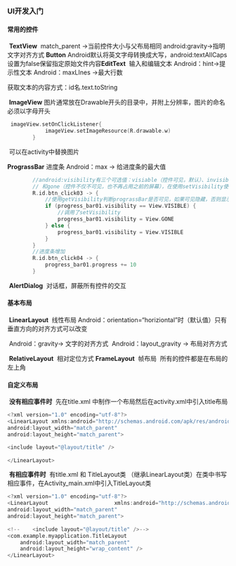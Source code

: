 ### UI开发入门

#### **常用的控件**

​	**TextView**
​		match_parent ->当前控件大小与父布局相同    android:gravity->指明文字对齐方式
​	**Button**
​		Android默认将英文字母转换成大写，android:textAllCaps设置为false保留指定原始文件内容
​	**EditText**
​		输入和编辑文本  Android：hint->提示性文本  Android：maxLInes ->最大行数

获取文本的内容方式：id名.text.toString 

​	**ImageView**
​		图片通常放在Drawable开头的目录中，并附上分辨率，图片的命名必须以字母开头

 	

```kotlin
 imageView.setOnClickListener{
            imageView.setImageResource(R.drawable.w)
        }
```


​        可以在activity中替换图片	

**PrograssBar**
		进度条 Android：max -> 给进度条的最大值

```kotlin
        //android:visibility有三个可选值：visiable（控件可见，默认）、invisible（空间不可见，仍占据原来未知）
        // 和gone（控件不仅不可见，也不再占用之前的屏幕），在使用setVisibility使用View.可选值
        R.id.btn_click03 -> {
            //使用getVisibility判断prograssBar是否可见，如果可见隐藏，否则显示
            if (progress_bar01.visibility == View.VISIBLE) {
                //调用了setVisibility
                progress_bar01.visibility = View.GONE
            } else {
                progress_bar01.visibility = View.VISIBLE
            }
        }
        //进度条增加
        R.id.btn_click04 -> {
            progress_bar01.progress += 10
        }
```
​	**AlertDialog**
​		对话框，屏蔽所有控件的交互

#### 基本布局

​	**LinearLayout**
​		线性布局 Android：orientation=“horiziontal”时（默认值）只有垂直方向的对齐方式可以改变

​        Android：gravity-> 文字的对齐方式
​        Android：layout_gravity -> 布局对齐方式

​	**RelativeLayout**
​		相对定位方式
​	**FrameLayout**
​		帧布局
​			所有的控件都是在布局的左上角

#### 自定义布局

​	**没有相应事件时**
​		先在title.xml 中制作一个布局然后在activity.xml中引入title布局

```kotlin
<?xml version="1.0" encoding="utf-8"?>
<LinearLayout xmlns:android="http://schemas.android.com/apk/res/android"
android:layout_width="match_parent"
android:layout_height="match_parent">

<include layout="@layout/title" />
 
</LinearLayout>
```
​	**有相应事件时**
​		有title.xml 和 TitleLayout类 （继承LinearLayout类）在类中书写相应事件，在Activity_main.xml中引入TitleLayout类

```kotlin
<?xml version="1.0" encoding="utf-8"?>
<LinearLayout 				      xmlns:android="http://schemas.android.com/apk/res/android"
android:layout_width="match_parent"
android:layout_height="match_parent">
 
<!--    <include layout="@layout/title" />-->
<com.example.myapplication.TitleLayout
    android:layout_width="match_parent"
    android:layout_height="wrap_content" />
</LinearLayout>
```